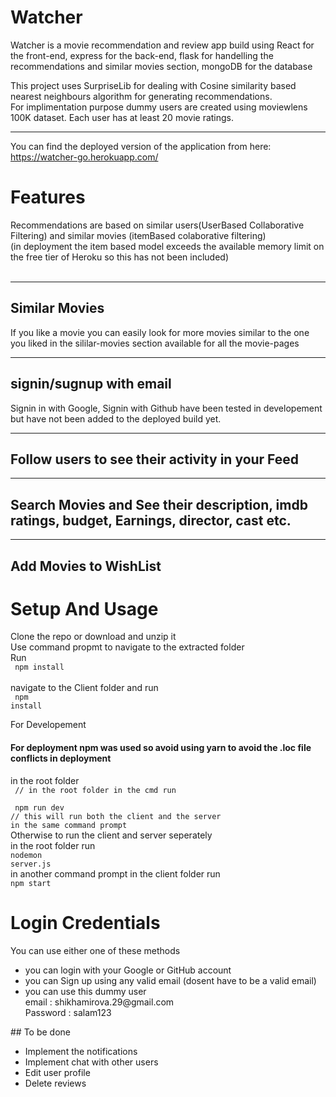 # Watcher
Watcher is a movie recommendation and review app build using React for the front-end, express for the back-end, 
flask for handelling the recommendations and similar movies section, mongoDB for the database<br />


This project uses SurpriseLib for dealing with Cosine similarity based nearest neighbours algorithm for generating recommendations. <br />
For implimentation purpose dummy users are created using moviewlens 100K dataset. Each user has at least 20 movie ratings. 
<hr />

You can find the deployed version of the application from here: https://watcher-go.herokuapp.com/
# Features

Recommendations are based on similar users(UserBased Collaborative Filtering) and similar movies (itemBased colaborative filtering)
<br/>(in deployment the item based model exceeds the available memory limit on the free tier of Heroku so this has not been included)
<br/>
<br/>

<hr/>

## Similar Movies
If you like a movie you can easily look for more movies similar to the one you liked in the sililar-movies section available for all the movie-pages


<hr/>


## signin/sugnup with email <br>
Signin in with Google, Signin with Github have been tested in developement but have not been added to the deployed build yet.
<br/>


<hr/>

## Follow users to see their activity in your Feed<br />

  
  <hr />

## Search Movies and See their description, imdb ratings, budget, Earnings, director, cast etc.


  <hr />


## Add Movies to WishList
 

# Setup And Usage
Clone the repo or download and unzip it <br />
Use command propmt to navigate to the extracted folder<br />
Run <br />
<code> npm install </code><br />
navigate to the Client folder and run <br />
<code> npm install </code> <br />

For Developement <br />

#### For deployment npm was used so avoid using yarn to avoid the .loc file conflicts in deployment

in the root folder<br/>
<code>
// in  the root folder in the cmd run <br/>
npm run dev   <br/>// this will run both the client and the server in the same command prompt
</code> <br />
Otherwise to run the client and server seperately <br />
in the root folder run<br />
<code>nodemon server.js</code><br />
in another command prompt in the client folder run<br />
<code>npm start </code><br />

# Login Credentials
You can use either one of these methods 
<ul>
<li>
you can login with your Google or GitHub account
</li>
<li>
you can Sign up using any valid email (dosent have to be a valid email)
</li>
<li>
you can use this dummy user<br />
email : shikhamirova.29@gmail.com <br />
Password : salam123
</li>
</ul>
## To be done 
<ul>
  <li>Implement the notifications </li>
  <li>Implement chat with other users </li>
  <li>Edit user profile</li>
  <li>Delete reviews</li>
</ul>
